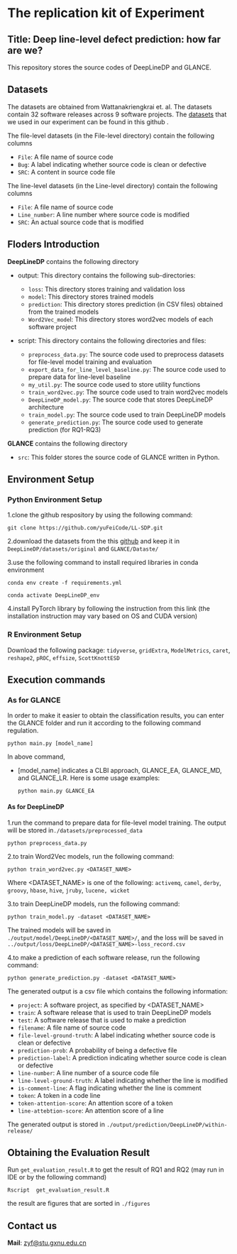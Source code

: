 # The replication kit of Experiment
##  Title: Deep line-level defect prediction: how far are we?
This repository stores the source codes of DeepLineDP and GLANCE.
## Datasets
The datasets are obtained from Wattanakriengkrai et. al. The datasets contain 32 software releases across 9 software projects. The [datasets](https://github.com/awsm-research/line-level-defect-prediction) that we used in our experiment can be found in this github .

The file-level datasets (in the File-level directory) contain the following columns

*  `File`: A file name of source code
*  `Bug`: A label indicating whether source code is clean or defective
*  `SRC`: A content in source code file

The line-level datasets (in the Line-level directory) contain the following columns

*  `File`: A file name of source code
*  `Line_number`: A line number where source code is modified
*  `SRC`: An actual source code that is modified

## Floders Introduction
**DeepLineDP** contains the following directory

*  output: This directory contains the following sub-directories:
  
    *  `loss`: This directory stores training and validation loss
    *  `model`: This directory stores trained models
    *  `prediction`: This directory stores prediction (in CSV files) obtained from the trained models
    *  `Word2Vec_mode`l: This directory stores word2vec models of each software project

*  script: This directory contains the following directories and files:
    *  `preprocess_data.py`: The source code used to preprocess datasets for file-level model training and evaluation
    *  `export_data_for_line_level_baseline.py`: The source code used to prepare data for line-level baseline
    *  `my_util.py`: The source code used to store utility functions
    *  `train_word2vec.py`: The source code used to train word2vec models
    *  `DeepLineDP_model.py`: The source code that stores DeepLineDP architecture
    *  `train_model.py`: The source code used to train DeepLineDP models
    *  `generate_prediction.py`: The source code used to generate prediction (for RQ1-RQ3)

**GLANCE** contains the following directory

*  `src`: This folder stores the source code of GLANCE written in Python.

## Environment Setup

### Python Environment Setup

  1.clone the github respository by using the following command:
  
    git clone https://github.com/yuFeiCode/LL-SDP.git
    
  2.download the datasets from the this [github](https://github.com/awsm-research/line-level-defect-prediction) and keep it in `DeepLineDP/datasets/original` and `GLANCE/Dataste/`
  
  3.use the following command to install required libraries in conda environment
  
    conda env create -f requirements.yml
          
    conda activate DeepLineDP_env

  4.install PyTorch library by following the instruction from this link (the installation instruction may vary based on OS and CUDA version)

### R Environment Setup

  Download the following package: `tidyverse`, `gridExtra`, `ModelMetrics`, `caret`, `reshape2`, `pROC`, `effsize`, `ScottKnottESD`
  
## Execution commands

### **As for GLANCE**

In order to make it easier to obtain the classification results, you can enter the GLANCE folder and run it according to the following command regulation.

    python main.py [model_name]

In above command,

*  [model_name] indicates a CLBI approach, GLANCE_EA, GLANCE_MD, and GLANCE_LR.
Here is some usage examples:

    `python main.py GLANCE_EA`

#### **As for DeepLineDP**

1.run the command to prepare data for file-level model training. The output will be stored in`./datasets/preprocessed_data`

    python preprocess_data.py

2.to train Word2Vec models, run the following command:

    python train_word2vec.py <DATASET_NAME>
    
Where <DATASET_NAME> is one of the following: `activemq`, `camel`, `derby`, `groovy`, `hbase`, `hive`, `jruby`, `lucene, wicket`


3.to train DeepLineDP models, run the following command:

    python train_model.py -dataset <DATASET_NAME>
    
The trained models will be saved in `./output/model/DeepLineDP/<DATASET_NAME>/`, and the loss will be saved in `../output/loss/DeepLineDP/<DATASET_NAME>-loss_record.csv`

4.to make a prediction of each software release, run the following command:

    python generate_prediction.py -dataset <DATASET_NAME>
    
The generated output is a csv file which contains the following information:

*  `project`: A software project, as specified by <DATASET_NAME>
*  `train`: A software release that is used to train DeepLineDP models
*  `test`: A software release that is used to make a prediction
*  `filename`: A file name of source code
*  `file-level-ground-truth`: A label indicating whether source code is clean or defective
*  `prediction-prob`: A probability of being a defective file
*  `prediction-label`: A prediction indicating whether source code is clean or defective
*  `line-number`: A line number of a source code file
*  `line-level-ground-truth`: A label indicating whether the line is modified
*  `is-comment-line`: A flag indicating whether the line is comment
*  `token`: A token in a code line
*  `token-attention-score`: An attention score of a token
*  `line-attebtion-score`: An attention score of a line
  
The generated output is stored in `./output/prediction/DeepLineDP/within-release/`
  
## Obtaining the Evaluation Result

Run `get_evaluation_result.R` to get the result of RQ1 and RQ2 (may run in IDE or by the following command)

  `Rscript  get_evaluation_result.R`

the result are figures that are sorted in `./figures`

## Contact us

**Mail**: zyf@stu.gxnu.edu.cn

